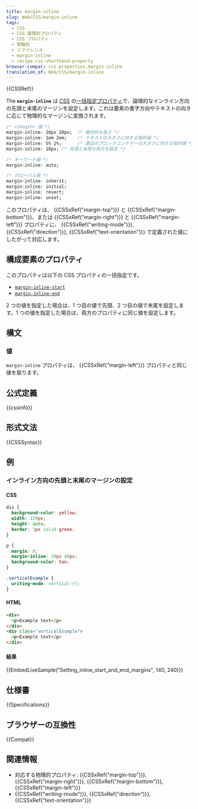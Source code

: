 ```yaml
---
title: margin-inline
slug: Web/CSS/margin-inline
tags:
  - CSS
  - CSS 論理的プロパティ
  - CSS プロパティ
  - 実験的
  - リファレンス
  - margin-inline
  - recipe:css-shorthand-property
browser-compat: css.properties.margin-inline
translation_of: Web/CSS/margin-inline
---
```

{{CSSRef}}

The **`margin-inline`** は [CSS](/ja/docs/Web/CSS) の[一括指定プロパティ](/ja/docs/Web/CSS/Shorthand_properties)で、論理的なインライン方向の先頭と末尾のマージンを設定します。これは要素の書字方向やテキストの向きに応じて物理的なマージンに変換されます。

```css
/* <length> 値 */
margin-inline: 10px 20px;  /* 絶対的な長さ */
margin-inline: 1em 2em;    /* テキストの大きさに対する相対値 */
margin-inline: 5% 2%;      /* 直近のブロックコンテナーの大きさに対する相対値 */
margin-inline: 10px; /* 先頭と末尾の両方を設定 */

/* キーワード値 */
margin-inline: auto;

/* グローバル値 */
margin-inline: inherit;
margin-inline: initial;
margin-inline: revert;
margin-inline: unset;
```

このプロパティは、 {{CSSxRef("margin-top")}} と {{CSSxRef("margin-bottom")}}、または {{CSSxRef("margin-right")}} と {{CSSxRef("margin-left")}} プロパティに、 {{CSSxRef("writing-mode")}}, {{CSSxRef("direction")}}, {{CSSxRef("text-orientation")}} で定義された値にしたがって対応します。

## 構成要素のプロパティ

このプロパティは以下の CSS プロパティの一括指定です。

- [`margin-inline-start`](/ja/docs/Web/CSS/margin-inline-start)
- [`margin-inline-end`](/ja/docs/Web/CSS/margin-inline-end)

2 つの値を指定した場合は、1 つ目の値で先頭、2 つ目の値で末尾を設定します。1 つの値を指定した場合は、両方のプロパティに同じ値を設定します。

## 構文

### 値

`margin-inline` プロパティは、 {{CSSxRef("margin-left")}} プロパティと同じ値を取ります。

## 公式定義

{{cssinfo}}

## 形式文法

{{CSSSyntax}}

## 例

<h3 id="Setting_inline_start_and_end_margins">インライン方向の先頭と末尾のマージンの設定</h3>

#### CSS

```css
div {
  background-color: yellow;
  width: 120px;
  height: auto;
  border: 1px solid green;
}

p {
  margin: 0;
  margin-inline: 20px 40px;
  background-color: tan;
}

.verticalExample {
  writing-mode: vertical-rl;
}
```

#### HTML

```html
<div>
  <p>Example text</p>
</div>
<div class="verticalExample">
  <p>Example text</p>
</div>
```

#### 結果

{{EmbedLiveSample("Setting_inline_start_and_end_margins", 140, 240)}}

## 仕様書

{{Specifications}}

## ブラウザーの互換性

{{Compat}}

## 関連情報

- 対応する物理的プロパティ: {{CSSxRef("margin-top")}}, {{CSSxRef("margin-right")}}, {{CSSxRef("margin-bottom")}}, {{CSSxRef("margin-left")}}
- {{CSSxRef("writing-mode")}}, {{CSSxRef("direction")}}, {{CSSxRef("text-orientation")}}
